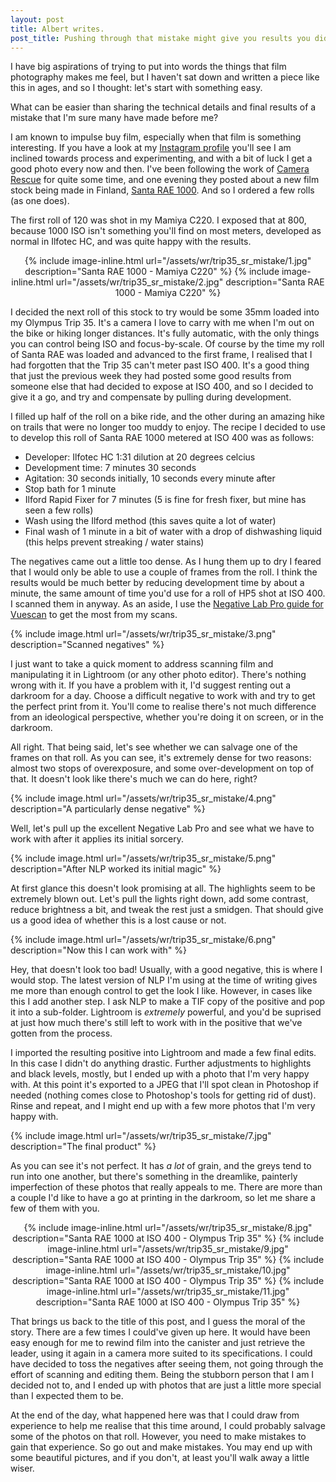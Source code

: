 ```yaml
---
layout: post
title: Albert writes.
post_title: Pushing through that mistake might give you results you didn't know you wanted
---
```


I have big aspirations of trying to put into words the things that film photography makes me feel, but I haven't sat down and written a piece like this in ages, and so I thought: let's start with something easy.

What can be easier than sharing the technical details and final results of a mistake that I'm sure many have made before me?

I am known to impulse buy film, especially when that film is something interesting. If you have a look at my [Instagram profile](https://www.instagram.com/a.l.b.e.r.t.c) you'll see I am inclined towards process and experimenting, and with a bit of luck I get a good photo every now and then. I've been following the work of [Camera Rescue](https://camerarescue.org/) for quite some time, and one evening they posted about a new film stock being made in Finland, [Santa RAE 1000](https://santa1000.com/). And so I ordered a few rolls (as one does). 

The first roll of 120 was shot in my Mamiya C220. I exposed that at 800, because 1000 ISO isn't something you'll find on most meters, developed as normal in Ilfotec HC, and was quite happy with the results.

<div style="text-align:center">
{% include image-inline.html url="/assets/wr/trip35_sr_mistake/1.jpg" description="Santa RAE 1000 - Mamiya C220" %}
{% include image-inline.html url="/assets/wr/trip35_sr_mistake/2.jpg" description="Santa RAE 1000 - Mamiya C220" %}
</div>

I decided the next roll of this stock to try would be some 35mm loaded into my Olympus Trip 35. It's a camera I love to carry with me when I'm out on the bike or hiking longer distances. It's fully automatic, with the only things you can control being ISO and focus-by-scale. Of course by the time my roll of Santa RAE was loaded and advanced to the first frame, I realised that I had forgotten that the Trip 35 can't meter past ISO 400. It's a good thing that just the previous week they had posted some good results from someone else that had decided to expose at ISO 400, and so I decided to give it a go, and try and compensate by pulling during development. 

I filled up half of the roll on a bike ride, and the other during an amazing hike on trails that were no longer too muddy to enjoy. The recipe I decided to use to develop this roll of Santa RAE 1000 metered at ISO 400 was as follows:

- Developer: Ilfotec HC 1:31 dilution at 20 degrees celcius
- Development time: 7 minutes 30 seconds
- Agitation: 30 seconds initially, 10 seconds every minute after
- Stop bath for 1 minute
- Ilford Rapid Fixer for 7 minutes (5 is fine for fresh fixer, but mine has seen a few rolls)
- Wash using the Ilford method (this saves quite a lot of water)
- Final wash of 1 minute in a bit of water with a drop of dishwashing liquid (this helps prevent streaking / water stains)

The negatives came out a little too dense. As I hung them up to dry I feared that I would only be able to use a couple of frames from the roll.
I think the results would be much better by reducing development time by about a minute, the same amount of time you'd use for a roll of HP5 shot at ISO 400. I scanned them in anyway. As an aside, I use the [Negative Lab Pro guide for Vuescan](https://forums.negativelabpro.com/t/creating-raw-dng-files-with-vuescan/23) to get the most from my scans.

{% include image.html url="/assets/wr/trip35_sr_mistake/3.png" description="Scanned negatives" %}

I just want to take a quick moment to address scanning film and manipulating it in Lightroom (or any other photo editor). There's nothing wrong with it. If you have a problem with it, I'd suggest renting out a darkroom for a day. Choose a difficult negative to work with and try to get the perfect print from it. You'll come to realise there's not much difference from an ideological perspective, whether you're doing it on screen, or in the darkroom. 

All right. That being said, let's see whether we can salvage one of the frames on that roll. As you can see, it's extremely dense for two reasons: almost two stops of overexposure, and some over-development on top of that. It doesn't look like there's much we can do here, right?

{% include image.html url="/assets/wr/trip35_sr_mistake/4.png" description="A particularly dense negative" %}

Well, let's pull up the excellent Negative Lab Pro and see what we have to work with after it applies its initial sorcery.

{% include image.html url="/assets/wr/trip35_sr_mistake/5.png" description="After NLP worked its initial magic" %}

At first glance this doesn't look promising at all. The highlights seem to be extremely blown out. Let's pull the lights right down, add some contrast, reduce brightness a bit, and tweak the rest just a smidgen. That should give us a good idea of whether this is a lost cause or not.

{% include image.html url="/assets/wr/trip35_sr_mistake/6.png" description="Now this I can work with" %}

Hey, that doesn't look too bad! Usually, with a good negative, this is where I would stop. The latest version of NLP I'm using at the time of writing gives me more than enough control to get the look I like. However, in cases like this I add another step. I ask NLP to make a TIF copy of the positive and pop it into a sub-folder. Lightroom is _extremely_ powerful, and you'd be suprised at just how much there's still left to work with in the positive that we've gotten from the process. 

I imported the resulting positive into Lightroom and made a few final edits. In this case I didn't do anything drastic. Further adjustments to highlights and black levels, mostly, but I ended up with a photo that I'm very happy with. At this point it's exported to a JPEG that I'll spot clean in Photoshop if needed (nothing comes close to Photoshop's tools for getting rid of dust). Rinse and repeat, and I might end up with a few more photos that I'm very happy with.

{% include image.html url="/assets/wr/trip35_sr_mistake/7.jpg" description="The final product" %}

As you can see it's not perfect. It has _a lot_ of grain, and the greys tend to run into one another, but there's something in the dreamlike, painterly imperfection of these photos that really appeals to me. There are more than a couple I'd like to have a go at printing in the darkroom, so let me share a few of them with you. 

<div style="text-align:center">
{% include image-inline.html url="/assets/wr/trip35_sr_mistake/8.jpg" description="Santa RAE 1000 at ISO 400 - Olympus Trip 35" %}
{% include image-inline.html url="/assets/wr/trip35_sr_mistake/9.jpg" description="Santa RAE 1000 at ISO 400 - Olympus Trip 35" %}
{% include image-inline.html url="/assets/wr/trip35_sr_mistake/10.jpg" description="Santa RAE 1000 at ISO 400 - Olympus Trip 35" %}
{% include image-inline.html url="/assets/wr/trip35_sr_mistake/11.jpg" description="Santa RAE 1000 at ISO 400 - Olympus Trip 35" %}
</div>

That brings us back to the title of this post, and I guess the moral of the story. There are a few times I could've given up here. It would have been easy enough for me to rewind film into the canister and just retrieve the leader, using it again in a camera more suited to its specifications. I could have decided to toss the negatives after seeing them, not going through the effort of scanning and editing them. Being the stubborn person that I am I decided not to, and I ended up with photos that are just a little more special than I expected them to be.

At the end of the day, what happened here was that I could draw from experience to help me realise that this time around, I could probably salvage some of the photos on that roll. However, you need to make mistakes to gain that experience. So go out and make mistakes. You may end up with some beautiful pictures, and if you don't, at least you'll walk away a little wiser. 